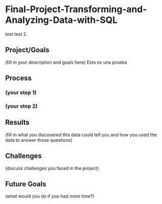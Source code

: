 # Final-Project-Transforming-and-Analyzing-Data-with-SQL
test test 2
## Project/Goals
(fill in your description and goals here)
Esto es una prueba

## Process
### (your step 1)
### (your step 2)

## Results
(fill in what you discovered this data could tell you and how you used the data to answer those questions)

## Challenges 
(discuss challenges you faced in the project)

## Future Goals
(what would you do if you had more time?)
